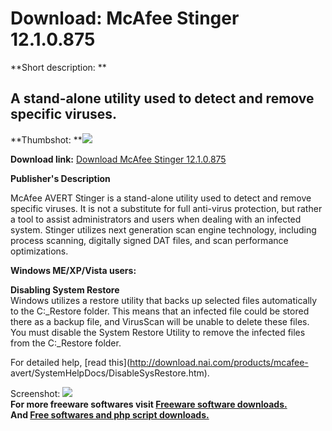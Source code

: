 # Download: McAfee Stinger 12.1.0.875

**Short description: **

## A stand-alone utility used to detect and remove specific viruses.

  
**Thumbshot: **![](http://www.freewarefiles.com/screenshot/mcafeeavrtstngr_md.jpg)   
  
**Download link:** [Download McAfee Stinger 12.1.0.875](http://freesoftwares.boysofts.com/McAfee-AVERT-Stinger_program_15151.html)  
  

**Publisher's Description**  
  

McAfee AVERT Stinger is a stand-alone utility used to detect and remove
specific viruses. It is not a substitute for full anti-virus protection, but
rather a tool to assist administrators and users when dealing with an infected
system. Stinger utilizes next generation scan engine technology, including
process scanning, digitally signed DAT files, and scan performance
optimizations.

**Windows ME/XP/Vista users:**

**Disabling System Restore**  
Windows utilizes a restore utility that backs up selected files automatically
to the C:_Restore folder. This means that an infected file could be stored
there as a backup file, and VirusScan will be unable to delete these files.
You must disable the System Restore Utility to remove the infected files from
the C:_Restore folder.

For detailed help, [read this](http://download.nai.com/products/mcafee-
avert/SystemHelpDocs/DisableSysRestore.htm).

  
  
Screenshot: ![](http://www.freewarefiles.com/screenshot/mcafeeavrtstngr.jpg)  
**For more freeware softwares visit [Freeware software downloads.](http://freesoftwares.boysofts.com/)**   
**And [Free softwares and php script downloads.](http://www.boysofts.com/)**

